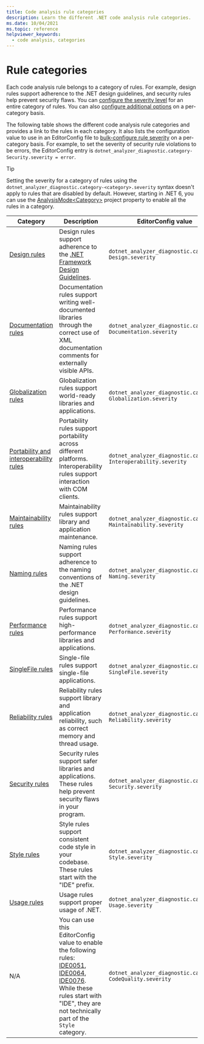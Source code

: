 ```yaml
---
title: Code analysis rule categories
description: Learn the different .NET code analysis rule categories.
ms.date: 10/04/2021
ms.topic: reference
helpviewer_keywords:
  - code analysis, categories
---
```

# Rule categories

Each code analysis rule belongs to a category of rules. For example, design rules support adherence to the .NET design guidelines, and security rules help prevent security flaws. You can [configure the severity level](configuration-options.md#scope) for an entire category of rules. You can also [configure additional options](code-quality-rule-options.md#category-of-rules) on a per-category basis.

The following table shows the different code analysis rule categories and provides a link to the rules in each category. It also lists the configuration value to use in an EditorConfig file to [bulk-configure rule severity](configuration-options.md#severity-level) on a per-category basis. For example, to set the severity of security rule violations to be errors, the EditorConfig entry is `dotnet_analyzer_diagnostic.category-Security.severity = error`.

> [!TIP]
> Setting the severity for a category of rules using the `dotnet_analyzer_diagnostic.category-<category>.severity` syntax doesn't apply to rules that are disabled by default. However, starting in .NET 6, you can use the [AnalysisMode\<Category>](../../core/project-sdk/msbuild-props.md#analysismodecategory) project property to enable all the rules in a category.

| Category | Description | EditorConfig value |
| - | - | - |
| [Design rules](quality-rules/design-warnings.md) | Design rules support adherence to the [.NET Framework Design Guidelines](../../standard/design-guidelines/index.md). | `dotnet_analyzer_diagnostic.category-Design.severity` |
| [Documentation rules](quality-rules/documentation-warnings.md) | Documentation rules support writing well-documented libraries through the correct use of XML documentation comments for externally visible APIs. | `dotnet_analyzer_diagnostic.category-Documentation.severity` |
| [Globalization rules](quality-rules/globalization-warnings.md) | Globalization rules support world-ready libraries and applications. | `dotnet_analyzer_diagnostic.category-Globalization.severity` |
| [Portability and interoperability rules](quality-rules/interoperability-warnings.md) | Portability rules support portability across different platforms. Interoperability rules support interaction with COM clients. | `dotnet_analyzer_diagnostic.category-Interoperability.severity` |
| [Maintainability rules](quality-rules/maintainability-warnings.md) | Maintainability rules support library and application maintenance. | `dotnet_analyzer_diagnostic.category-Maintainability.severity` |
| [Naming rules](quality-rules/naming-warnings.md) | Naming rules support adherence to the naming conventions of the .NET design guidelines. | `dotnet_analyzer_diagnostic.category-Naming.severity` |
| [Performance rules](quality-rules/performance-warnings.md) | Performance rules support high-performance libraries and applications. | `dotnet_analyzer_diagnostic.category-Performance.severity` |
| [SingleFile rules](../../core/deploying/single-file/warnings/overview.md) | Single-file rules support single-file applications. | `dotnet_analyzer_diagnostic.category-SingleFile.severity` |
| [Reliability rules](quality-rules/reliability-warnings.md) | Reliability rules support library and application reliability, such as correct memory and thread usage. | `dotnet_analyzer_diagnostic.category-Reliability.severity` |
| [Security rules](quality-rules/security-warnings.md) | Security rules support safer libraries and applications. These rules help prevent security flaws in your program. | `dotnet_analyzer_diagnostic.category-Security.severity` |
| [Style rules](style-rules/index.md) | Style rules support consistent code style in your codebase. These rules start with the "IDE" prefix. | `dotnet_analyzer_diagnostic.category-Style.severity` |
| [Usage rules](quality-rules/usage-warnings.md) | Usage rules support proper usage of .NET. | `dotnet_analyzer_diagnostic.category-Usage.severity` |
| N/A | You can use this EditorConfig value to enable the following rules: [IDE0051](style-rules/ide0051.md), [IDE0064](style-rules/ide0064.md), [IDE0076](style-rules/ide0076.md). While these rules start with "IDE", they are not technically part of the `Style` category. | `dotnet_analyzer_diagnostic.category-CodeQuality.severity` |
